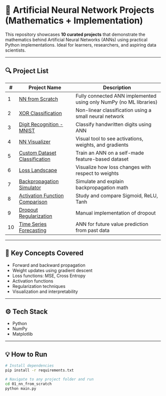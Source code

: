 # 🧠 Artificial Neural Network Projects (Mathematics + Implementation)

This repository showcases **10 curated projects** that demonstrate the mathematics behind Artificial Neural Networks (ANNs) using practical Python implementations. Ideal for learners, researchers, and aspiring data scientists.

---

## 🔍 Project List

| #  | Project Name                       | Description |
|----|-----------------------------------|-------------|
| 1  | [NN from Scratch](./01_nn_from_scratch)           | Fully connected ANN implemented using only NumPy (no ML libraries) |
| 2  | [XOR Classification](./02_xor_classification)     | Non-linear classification using a small neural network |
| 3  | [Digit Recognition - MNIST](./03_mnist_digit_recognition) | Classify handwritten digits using ANN |
| 4  | [NN Visualizer](./04_nn_visualizer)               | Visual tool to see activations, weights, and gradients |
| 5  | [Custom Dataset Classification](./05_custom_dataset_ann) | Train an ANN on a self-made feature-based dataset |
| 6  | [Loss Landscape](./06_loss_landscape)             | Visualize how loss changes with respect to weights |
| 7  | [Backpropagation Simulator](./07_backprop_simulator) | Simulate and explain backpropagation math |
| 8  | [Activation Function Comparison](./08_activation_function_analysis) | Study and compare Sigmoid, ReLU, Tanh |
| 9  | [Dropout Regularization](./09_dropout_regularization) | Manual implementation of dropout |
| 10 | [Time Series Forecasting](./10_time_series_ann)   | ANN for future value prediction from past data |

---

## 📌 Key Concepts Covered
- Forward and backward propagation
- Weight updates using gradient descent
- Loss functions: MSE, Cross Entropy
- Activation functions
- Regularization techniques
- Visualization and interpretability

---

## ⚙️ Tech Stack
- Python
- NumPy
- Matplotlib

---

## 💡 How to Run
```bash
# Install dependencies
pip install -r requirements.txt

# Navigate to any project folder and run
cd 01_nn_from_scratch
python main.py
